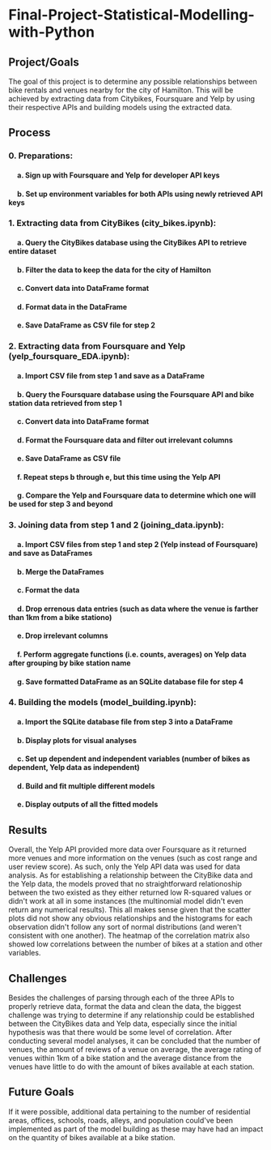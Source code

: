 # Final-Project-Statistical-Modelling-with-Python

## Project/Goals
The goal of this project is to determine any possible relationships between bike rentals and venues nearby for the city of Hamilton. This will be achieved by extracting data from Citybikes, Foursquare and Yelp by using their respective APIs and building models using the extracted data.

## Process
### 0. Preparations:
#### &emsp; a. Sign up with Foursquare and Yelp for developer API keys
#### &emsp; b. Set up environment variables for both APIs using newly retrieved API keys

### 1. Extracting data from CityBikes (city_bikes.ipynb):
#### &emsp; a. Query the CityBikes database using the CityBikes API to retrieve entire dataset
#### &emsp; b. Filter the data to keep the data for the city of Hamilton
#### &emsp; c. Convert data into DataFrame format
#### &emsp; d. Format data in the DataFrame
#### &emsp; e. Save DataFrame as CSV file for step 2

### 2. Extracting data from Foursquare and Yelp (yelp_foursquare_EDA.ipynb):
#### &emsp; a. Import CSV file from step 1 and save as a DataFrame
#### &emsp; b. Query the Foursquare database using the Foursquare API and bike station data retrieved from step 1
#### &emsp; c. Convert data into DataFrame format
#### &emsp; d. Format the Foursquare data and filter out irrelevant columns
#### &emsp; e. Save DataFrame as CSV file
#### &emsp; f. Repeat steps b through e, but this time using the Yelp API
#### &emsp; g. Compare the Yelp and Foursquare data to determine which one will be used for step 3 and beyond

### 3. Joining data from step 1 and 2 (joining_data.ipynb):
#### &emsp; a. Import CSV files from step 1 and step 2 (Yelp instead of Foursquare) and save as DataFrames
#### &emsp; b. Merge the DataFrames
#### &emsp; c. Format the data
#### &emsp; d. Drop errenous data entries (such as data where the venue is farther than 1km from a bike stationo)
#### &emsp; e. Drop irrelevant columns
#### &emsp; f. Perform aggregate functions (i.e. counts, averages) on Yelp data after grouping by bike station name
#### &emsp; g. Save formatted DataFrame as an SQLite database file for step 4

### 4. Building the models (model_building.ipynb):
#### &emsp; a. Import the SQLite database file from step 3 into a DataFrame
#### &emsp; b. Display plots for visual analyses
#### &emsp; c. Set up dependent and independent variables (number of bikes as dependent, Yelp data as independent)
#### &emsp; d. Build and fit multiple different models
#### &emsp; e. Display outputs of all the fitted models

## Results
Overall, the Yelp API provided more data over Foursquare as it returned more venues and more information on the venues (such as cost range and user review score). As such, only the Yelp API data was used for data analysis.
As for establishing a relationship between the CityBike data and the Yelp data, the models proved that no straightforward relationoship between the two existed as they either returned low R-squared values or didn't work at all in some instances (the multinomial model didn't even return any numerical results). This all makes sense given that the scatter plots did not show any obvious relationships and the histograms for each observation didn't follow any sort of normal distributions (and weren't consistent with one another). The heatmap of the correlation matrix also showed low correlations between the number of bikes at a station and other variables.

## Challenges 
Besides the challenges of parsing through each of the three APIs to properly retrieve data, format the data and clean the data, the biggest challenge was trying to determine if any relationship could be established between the CityBikes data and Yelp data, especially since the initial hypothesis was that there would be some level of correlation. After conducting several model analyses, it can be concluded that the number of venues, the amount of reviews of a venue on average, the average rating of venues within 1km of a bike station and the average distance from the venues have little to do with the amount of bikes available at each station.

## Future Goals
If it were possible, additional data pertaining to the number of residential areas, offices, schools, roads, alleys, and population could've been implemented as part of the model building as these may have had an impact on the quantity of bikes available at a bike station.
